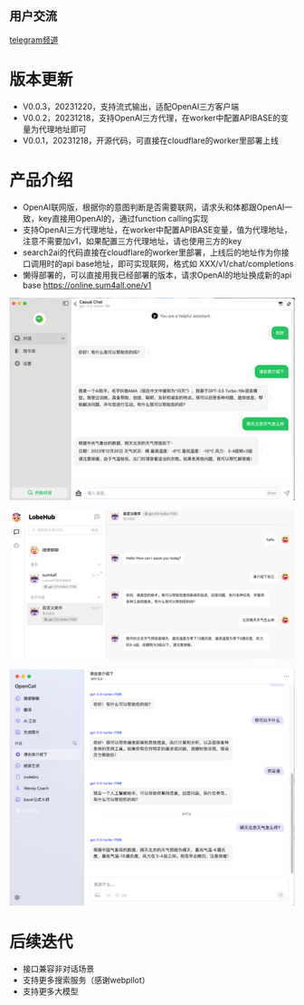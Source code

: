 ## 用户交流
[telegram频道 ](https://sum4all.one/telegram)

# 版本更新
- V0.0.3，20231220，支持流式输出，适配OpenAI三方客户端
- V0.0.2，20231218，支持OpenAI三方代理，在worker中配置APIBASE的变量为代理地址即可
- V0.0.1，20231218，开源代码，可直接在cloudflare的worker里部署上线

# 产品介绍
- OpenAI联网版，根据你的意图判断是否需要联网，请求头和体都跟OpenAI一致，key直接用OpenAI的，通过function calling实现
- 支持OpenAI三方代理地址，在worker中配置APIBASE变量，值为代理地址，注意不需要加v1，如果配置三方代理地址，请也使用三方的key
- search2ai的代码直接在cloudflare的worker里部署，上线后的地址作为你接口调用时的api base地址，即可实现联网，格式如 XXX/v1/chat/completions
- 懒得部署的，可以直接用我已经部署的版本，请求OpenAI的地址换成新的api base https://online.sum4all.one/v1

![效果示例](pictures/BotGem.png)

![效果示例](pictures/Lobehub.png)

![效果示例](pictures/Opencat.png)

# 后续迭代
- 接口兼容非对话场景
- 支持更多搜索服务（感谢webpilot）
- 支持更多大模型

